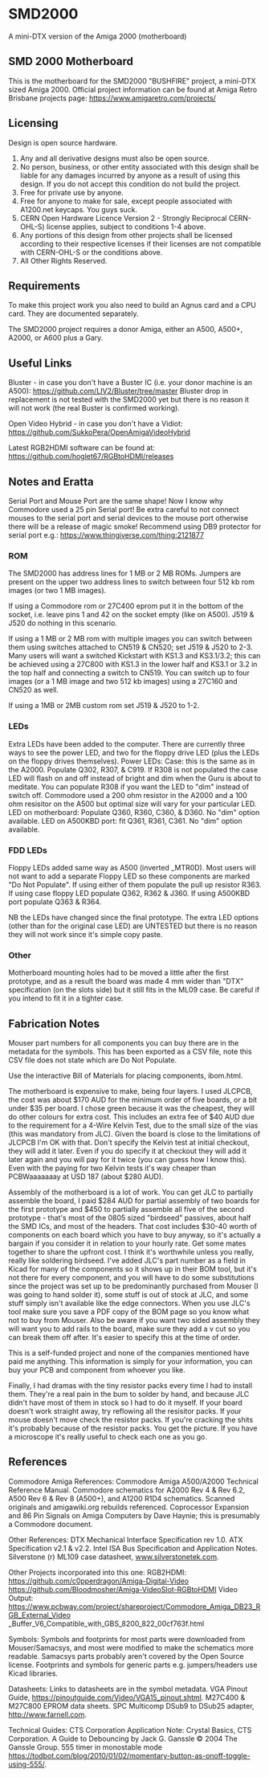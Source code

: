 # SMD2000
A mini-DTX version of the Amiga 2000 (motherboard)

## SMD 2000 Motherboard
This is the motherboard for the SMD2000 "BUSHFIRE" project, a mini-DTX sized Amiga 2000.
Official project information can be found at Amiga Retro Brisbane projects page:
https://www.amigaretro.com/projects/


## Licensing
Design is open source hardware.
1. Any and all derivative designs must also be open source.
2. No person, business, or other entity associated with this design shall be liable for any damages incurred by anyone as a result of using this design.  If you do not accept this condition do not build the project.
3. Free for private use by anyone.
4. Free for anyone to make for sale, except people associated with A1200.net keycaps.  You guys suck.
5. CERN Open Hardware Licence Version 2 - Strongly Reciprocal CERN-OHL-S) license applies, subject to conditions 1-4 above.
6. Any portions of this design from other projects shall be licensed according to their respective licenses if their licenses are not compatible with CERN-OHL-S or the conditions above.
7. All Other Rights Reserved.


## Requirements
To make this project work you also need to build an Agnus card and a CPU card.  They are documented separately.

The SMD2000 project requires a donor Amiga, either an A500, A500+, A2000, or A600 plus a Gary.


## Useful Links
Bluster - in case you don't have a Buster IC (i.e. your donor machine is an A500):
https://github.com/LIV2/Bluster/tree/master
Bluster drop in replacement is not tested with the SMD2000 yet but there is no reason it will not work (the real Buster is confirmed working).

Open Video Hybrid - in case you don't have a Vidiot:
https://github.com/SukkoPera/OpenAmigaVideoHybrid

Latest RGB2HDMI software can be found at:
https://github.com/hoglet67/RGBtoHDMI/releases


## Notes and Eratta
Serial Port and Mouse Port are the same shape!  Now I know why Commodore used a 25 pin Serial port!  Be extra careful to not connect mouses to the serial port and serial devices to the mouse port otherwise there will be a release of magic smoke!  Recommend using DB9 protector for serial port e.g.: https://www.thingiverse.com/thing:2121877

### ROM
The SMD2000 has address lines for 1 MB or 2 MB ROMs.  Jumpers are present on the upper two address lines to switch between four 512 kb rom images (or two 1 MB images).

If using a Commodore rom or 27C400 eprom put it in the bottom of the socket, i.e. leave pins 1 and 42 on the socket empty (like on A500).  J519 & J520 do nothing in this scenario.

If using a 1 MB or 2 MB rom with multiple images you can switch between them using switches attached to CN519 & CN520; set J519 & J520 to 2-3.  Many users will want a switched Kickstart with KS1.3 and KS3.1/3.2; this can be achieved using a 27C800 with KS1.3 in the lower half and KS3.1 or 3.2 in the top half and connecting a switch to CN519.  You can switch up to four images (or a 1 MB image and two 512 kb images) using a 27C160 and CN520 as well.

If using a 1MB or 2MB custom rom set J519 & J520 to 1-2.

### LEDs
Extra LEDs have been added to the computer.  There are currently three ways to see the power LED, and two for the floppy drive LED (plus the LEDs on the floppy drives themselves).
Power LEDs:
Case: this is the same as in the A2000.  Populate Q302, R307, & C919.  If R308 is not populated the case LED will flash on and off instead of bright and dim when the Guru is about to meditate.  You can populate R308 if you want the LED to "dim" instead of switch off.  Commodore used a 200 ohm resistor in the A2000 and a 100 ohm resisitor on the A500 but optimal size will vary for your particular LED.
LED on motherboard: Populate Q360, R360, C360, & D360.  No "dim" option available.
LED on A500KBD port: fit Q361, R361, C361.  No "dim" option available.

### FDD LEDs
Floppy LEDs added same way as A500 (inverted _MTR0D).  Most users will not want to add a separate Floppy LED so these components are marked "Do Not Populate".
If using either of them populate the pull up resistor R363.
If using case floppy LED populate Q362, R362 & J360.
If using A500KBD port populate Q363 & R364.

NB the LEDs have changed since the final prototype.  The extra LED options (other than for the original case LED) are UNTESTED but there is no reason they will not work since it's simple copy paste.

### Other
Motherboard mounting holes had to be moved a little after the first prototype, and as a result the board was made 4 mm wider than "DTX" specification (on the slots side) but it still fits in the ML09 case.  Be careful if you intend to fit it in a tighter case.


## Fabrication Notes
Mouser part numbers for all components you can buy there are in the metadata for the symbols.  This has been exported as a CSV file, note this CSV file does not state which are Do Not Populate.

Use the interactive Bill of Materials for placing components, ibom.html.

The motherboard is expensive to make, being four layers.  I used JLCPCB, the cost was about $170 AUD for the minimum order of five boards, or a bit under $35 per board.  I chose green because it was the cheapest, they will do other colours for extra cost.  This includes an extra fee of $40 AUD due to the requirement for a 4-Wire Kelvin Test, due to the small size of the vias (this was mandatory from JLC).   Given the board is close to the limitations of JLCPCB I'm OK with that.  Don't specify the Kelvin test at initial checkout, they will add it later.  Even if you do specify it at checkout they will add it later again and you will pay for it twice (you can guess how I know this).  Even with the paying for two Kelvin tests it's way cheaper than PCBWaaaaaaay at USD 187 (about $280 AUD).

Assembly of the motherboard is a lot of work.  You can get JLC to partially assemble the board, I paid $284 AUD for partial assembly of two boards for the first prototype and $450 to partially assemble all five of the second prototype - that's most of the 0805 sized "birdseed" passives, about half the SMD ICs, and most of the headers.  That cost includes $30-40 worth of components on each board which you have to buy anyway, so it's actually a bargain if you consider it in relation to your hourly rate.  Get some mates together to share the upfront cost.  I think it's worthwhile unless you really, really like soldering birdseed.
I've added JLC's part number as a field in Kicad for many of the components so it shows up in their BOM tool, but it's not there for every component, and you will have to do some substitutions since the project was set up to be predominantly purchased from Mouser (I was going to hand solder it), some stuff is out of stock at JLC, and some stuff simply isn't available like the edge connectors.  When you use JLC's tool make sure you save a PDF copy of the BOM page so you know what not to buy from Mouser.  Also be aware if you want two sided assembly they will want you to add rails to the board, make sure they add a v cut so you can break them off after.  It's easier to specify this at the time of order.

This is a self-funded project and none of the companies mentioned have paid me anything.  This information is simply for your information, you can buy your PCB and component from whoever you like.

Finally, I had dramas with the tiny resistor packs every time I had to install them.  They're a real pain in the bum to solder by hand, and because JLC didn't have most of them in stock so I had to do it myself.  If your board doesn't work straight away, try reflowing all the resisitor packs.  If your mouse doesn't move check the resistor packs.  If you're cracking the shits it's probably because of the resistor packs.  You get the picture.  If you have a microscope it's really useful to check each one as you go.

## References
Commodore Amiga References:
Commodore Amiga A500/A2000 Technical Reference Manual.
Commodore schematics for A2000 Rev 4 & Rev 6.2, A500 Rev 6 & Rev 8 (A500+), and A1200 R1D4 schematics.  Scanned originals and amigawiki.org rebuilds referenced.
Coprocessor Expansion and 86 Pin Signals on Amiga Computers by Dave Haynie; this is presumably a Commodore document.

Other References:
DTX Mechanical Interface Specification rev 1.0.
ATX Specification v2.1 & v2.2.
Intel ISA Bus Specification and Application Notes.
Silverstone (r) ML109 case datasheet, www.silverstonetek.com.

Other Projects incorporated into this one:
RGB2HDMI:
https://github.com/c0pperdragon/Amiga-Digital-Video
https://github.com/Bloodmosher/Amiga-VideoSlot-RGBtoHDMI
Video Output:
https://www.pcbway.com/project/shareproject/Commodore_Amiga_DB23_RGB_External_Video
  _Buffer_V6_Compatible_with_GBS_8200_822_00cf763f.html

Symbols:
Symbols and footprints for most parts were downloaded from Mouser/Samacsys, and most were modified to make the schematics more readable.  Samacsys parts probably aren't covered by the Open Source license.  Footprints and symbols for generic parts e.g. jumpers/headers use Kicad libraries. 

Datasheets:
Links to datasheets are in the symbol metadata.
VGA Pinout Guide, https://pinoutguide.com/Video/VGA15_pinout.shtml.
M27C400 & M27C800 EPROM data sheets.
SPC Multicomp DSub9 to DSub25 adapter, http://www.farnell.com.

Technical Guides:
CTS Corporation Application Note: Crystal Basics, CTS Corporation.
A Guide to Debouncing by Jack G. Ganssle © 2004 The Ganssle Group.
555 timer in monostable mode https://todbot.com/blog/2010/01/02/momentary-button-as-onoff-toggle-using-555/.

